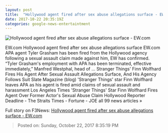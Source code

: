 ```yaml
---
layout: post
title:  "Hollywood agent fired after sex abuse allegations surface - EW.com"
date: 2017-10-22 20:35:19Z
categories: google-news-entertaintment
---
```


![Hollywood agent fired after sex abuse allegations surface - EW.com](http://ewedit.files.wordpress.com/2017/10/wolfhard-boyce.jpg?crop=0px%2C0px%2C2700px%2C1417.5px&resize=1200%2C630)

EW.com Hollywood agent fired after sex abuse allegations surface EW.com APA agent Tyler Grasham has been fired from the Hollywood agency following a sexual assault claim made against him, EW has confirmed. “Tyler Grasham's employment with APA has been terminated, effective immediately,” Manfred Westphal, head of ... Stranger Things' Finn Wolfhard Fires His Agent After Sexual Assault Allegations Surface, And His Agency Follows Suit Slate Magazine (blog) 'Stranger Things' star Finn Wolfhard leaves APA as his agent is fired amid claims of sexual assault and harassment Los Angeles Times 'Stranger Things' Star Finn Wolfhard Fires Agent Over Former Actor's Sexual Abuse Claim Hollywood Reporter Deadline - The Straits Times - Fortune - JOE all 99 news articles »


Full story on F3News: [Hollywood agent fired after sex abuse allegations surface - EW.com](http://www.f3nws.com/n/4QMrj)

> Posted on: Sunday, October 22, 2017 8:35:19 PM
